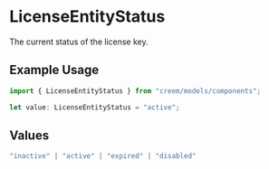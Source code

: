 # LicenseEntityStatus

The current status of the license key.

## Example Usage

```typescript
import { LicenseEntityStatus } from "creem/models/components";

let value: LicenseEntityStatus = "active";
```

## Values

```typescript
"inactive" | "active" | "expired" | "disabled"
```